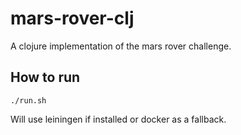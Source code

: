 # mars-rover-clj

A clojure implementation of the mars rover challenge.


## How to run

`./run.sh`

Will use leiningen if installed or docker as a fallback.

